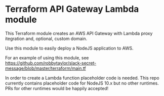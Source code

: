 # Terraform API Gateway Lambda module

This Terraform module creates an AWS API Gateway with Lambda proxy itegration and, optional, custom domain.

Use this module to easily deploy a NodeJS application to AWS.

For an example of using this module, see https://github.com/robbytaylor/slack-secret-message/blob/master/terraform/main.tf

In order to create a Lambda function placeholder code is needed.
This repo currently contains placeholder code for NodeJS 10.x but no other runtimes.
PRs for other runtimes would be happily accepted!
